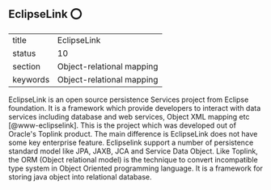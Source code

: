 ## EclipseLink :o:


|          |                           |
| -------- | ------------------------- |
| title    | EclipseLink               | 
| status   | 10                        |
| section  | Object-relational mapping |
| keywords | Object-relational mapping |



EclipseLink is an open source persistence Services project from
Eclipse foundation. It is a framework which provide developers to
interact with data services including database and web services,
Object XML mapping etc [@www-eclipselink]. This is the project
which was developed out of Oracle's Toplink product. The main
difference is EclipseLink does not have some key enterprise
feature. Eclipselink support a number of persistence standard model
like JPA, JAXB, JCA and Service Data Object. Like Toplink, the ORM
(Object relational model) is the technique to convert incompatible
type system in Object Oriented programming language. It is a framework
for storing java object into relational database.


     
